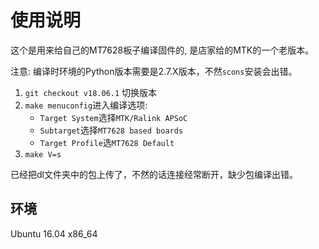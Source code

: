 # 使用说明

这个是用来给自己的MT7628板子编译固件的, 是店家给的MTK的一个老版本。

注意: 编译时环境的Python版本需要是2.7.X版本，不然`scons`安装会出错。

1. `git checkout v18.06.1` 切换版本
2. `make menuconfig`进入编译选项:
    * `Target System`选择`MTK/Ralink APSoC`
    * `Subtarget`选择`MT7628 based boards`
    * `Target Profile`选`MT7628 Default`
3. `make V=s`

已经把dl文件夹中的包上传了，不然的话连接经常断开，缺少包编译出错。

## 环境

Ubuntu 16.04 x86_64
